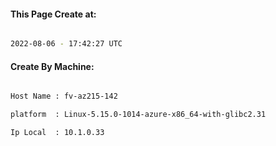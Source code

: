 
   
#### This Page Create at:

```bash

2022-08-06 - 17:42:27 UTC

```

#### Create By Machine:

```bash

Host Name : fv-az215-142

platform  : Linux-5.15.0-1014-azure-x86_64-with-glibc2.31

Ip Local  : 10.1.0.33

```

